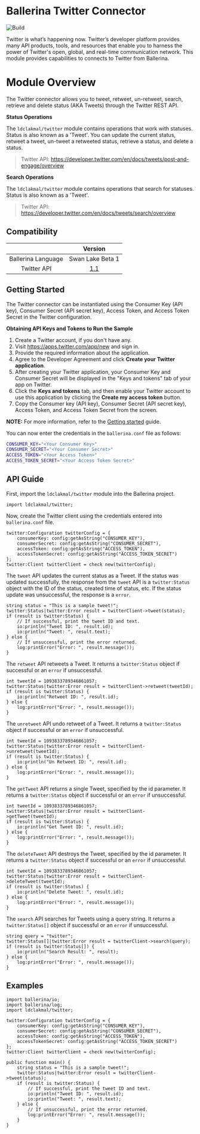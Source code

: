 # Ballerina Twitter Connector

![Build](https://github.com/ldclakmal/ballerina-twitter-module/workflows/Build/badge.svg)

Twitter is what’s happening now. Twitter’s developer platform provides many API products, tools, and resources that enable you to harness the power of Twitter's open, global, and real-time communication network. This module provides capabilities to connects to Twitter from Ballerina.

# Module Overview

The Twitter connector allows you to tweet, retweet, un-retweet, search, retrieve and delete status (AKA Tweets) through the Twitter REST API.

**Status Operations**

The `ldclakmal/twitter` module contains operations that work with statuses. Status is also known as a 'Tweet'. You can update the current status, retweet a tweet, un-tweet a retweeted status, retrieve a status, and delete a status.

> Twitter API: https://developer.twitter.com/en/docs/tweets/post-and-engage/overview

**Search Operations**

The `ldclakmal/twitter` module contains operations that search for statuses. Status is also known as a 'Tweet'.

> Twitter API: https://developer.twitter.com/en/docs/tweets/search/overview

## Compatibility
|                    | Version                                                          |
|:------------------:|:----------------------------------------------------------------:|
| Ballerina Language | Swan Lake Beta 1                                                 |
| Twitter API        | [1.1](https://developer.twitter.com/en/docs/api-reference-index) |

## Getting Started

The Twitter connector can be instantiated using the Consumer Key (API key), Consumer Secret (API secret key), Access Token, and Access Token Secret in the Twitter configuration.

**Obtaining API Keys and Tokens to Run the Sample**

1. Create a Twitter account, if you don't have any.
2. Visit https://apps.twitter.com/app/new and sign in.
3. Provide the required information about the application.
4. Agree to the Developer Agreement and click **Create your Twitter application**.
5. After creating your Twitter application, your Consumer Key and Consumer Secret will be displayed in the "Keys and tokens" tab of your app on Twitter.
6. Click the **Keys and tokens** tab, and then enable your Twitter account to use this application by clicking the **Create my access token** button.
7. Copy the Consumer key (API key), Consumer Secret (API secret key), Access Token, and Access Token Secret from the screen.

**NOTE:** For more information, refer to the [Getting started](https://developer.twitter.com/en/docs/basics/getting-started) guide.

You can now enter the credentials in the `ballerina.conf` file as follows:
```bash
CONSUMER_KEY="<Your Consumer Key>"
CONSUMER_SECRET="<Your Consumer Secret>"
ACCESS_TOKEN="<Your Access Token>"
ACCESS_TOKEN_SECRET="<Your Access Token Secret>"
```

## API Guide

First, import the `ldclakmal/twitter` module into the Ballerina project.

```ballerina
import ldclakmal/twitter;
```

Now, create the Twitter client using the credentials entered into `ballerina.conf` file.

```ballerina
twitter:Configuration twitterConfig = {
    consumerKey: config:getAsString("CONSUMER_KEY"),
    consumerSecret: config:getAsString("CONSUMER_SECRET"),
    accessToken: config:getAsString("ACCESS_TOKEN"),
    accessTokenSecret: config:getAsString("ACCESS_TOKEN_SECRET")
};
twitter:Client twitterClient = check new(twitterConfig);
```

The `tweet` API updates the current status as a Tweet. If the status was updated successfully, the response from the `tweet` API is a `twitter:Status` object with the ID of the status, created time of status, etc. If the status update was unsuccessful, the response is a `error`.

```ballerina
string status = "This is a sample tweet!";
twitter:Status|twitter:Error result = twitterClient->tweet(status);
if (result is twitter:Status) {
    // If successful, print the tweet ID and text.
    io:println("Tweet ID: ", result.id);
    io:println("Tweet: ", result.text);
} else {
    // If unsuccessful, print the error returned.
    log:printError("Error: ", result.message());
}
```

The `retweet` API retweets a Tweet. It returns a `twitter:Status` object if successful or an `error` if unsuccessful.

```ballerina
int tweetId = 1093833789346861057;
twitter:Status|twitter:Error result = twitterClient->retweet(tweetId);
if (result is twitter:Status) {
    io:println("Retweet ID: ", result.id);
} else {
    log:printError("Error: ", result.message());
}
```

The `unretweet` API undo retweet of a Tweet. It returns a `twitter:Status` object if successful or an `error` if unsuccessful.

```ballerina
int tweetId = 1093833789346861057;
twitter:Status|twitter:Error result = twitterClient->unretweet(tweetId);
if (result is twitter:Status) {
    io:println("Un Retweet ID: ", result.id);
} else {
    log:printError("Error: ", result.message());
}
```

The `getTweet` API returns a single Tweet, specified by the id parameter. It returns a `twitter:Status` object if successful or an `error` if unsuccessful.

```ballerina
int tweetId = 1093833789346861057;
twitter:Status|twitter:Error result = twitterClient->getTweet(tweetId);
if (result is twitter:Status) {
    io:println("Get Tweet ID: ", result.id);
} else {
    log:printError("Error: ", result.message());
}
```

The `deleteTweet` API destroys the Tweet, specified by the id parameter. It returns a `twitter:Status` object if successful or an `error` if unsuccessful.

```ballerina
int tweetId = 1093833789346861057;
twitter:Status|twitter:Error result = twitterClient->deleteTweet(tweetId);
if (result is twitter:Status) {
    io:println("Delete Tweet: ", result.id);
} else {
    log:printError("Error: ", result.message());
}
```

The `search` API searches for Tweets using a query string. It returns a `twitter:Status[]` object if successful or an `error` if unsuccessful.

```ballerina
string query = "twitter";
twitter:Status[]|twitter:Error result = twitterClient->search(query);
if (result is twitter:Status[]) {
    io:println("Search Result: ", result);
} else {
    log:printError("Error: ", result.message());
}
```

## Examples

```ballerina
import ballerina/io;
import ballerina/log;
import ldclakmal/twitter;

twitter:Configuration twitterConfig = {
    consumerKey: config:getAsString("CONSUMER_KEY"),
    consumerSecret: config:getAsString("CONSUMER_SECRET"),
    accessToken: config:getAsString("ACCESS_TOKEN"),
    accessTokenSecret: config:getAsString("ACCESS_TOKEN_SECRET")
};
twitter:Client twitterClient = check new(twitterConfig);

public function main() {
    string status = "This is a sample tweet!";
    twitter:Status|twitter:Error result = twitterClient->tweet(status);
    if (result is twitter:Status) {
        // If successful, print the tweet ID and text.
        io:println("Tweet ID: ", result.id);
        io:println("Tweet: ", result.text);
    } else {
        // If unsuccessful, print the error returned.
        log:printError("Error: ", result.message());
    }
}
```
